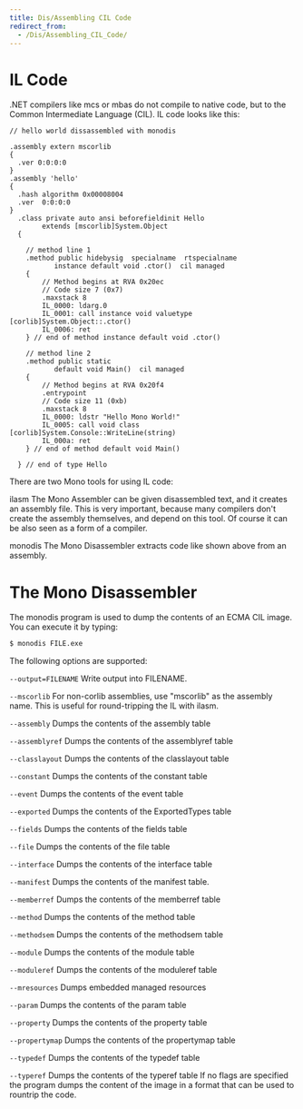 ```yaml
---
title: Dis/Assembling CIL Code
redirect_from:
  - /Dis/Assembling_CIL_Code/
---
```


IL Code
=======

.NET compilers like mcs or mbas do not compile to native code, but to the Common Intermediate Language (CIL). IL code looks like this:

    // hello world dissassembled with monodis

    .assembly extern mscorlib
    {
      .ver 0:0:0:0
    }
    .assembly 'hello'
    {
      .hash algorithm 0x00008004
      .ver  0:0:0:0
    }
      .class private auto ansi beforefieldinit Hello
            extends [mscorlib]System.Object
      {

        // method line 1
        .method public hidebysig  specialname  rtspecialname
               instance default void .ctor()  cil managed
        {
            // Method begins at RVA 0x20ec
            // Code size 7 (0x7)
            .maxstack 8
            IL_0000: ldarg.0
            IL_0001: call instance void valuetype [corlib]System.Object::.ctor()
            IL_0006: ret
        } // end of method instance default void .ctor()

        // method line 2
        .method public static
               default void Main()  cil managed
        {
            // Method begins at RVA 0x20f4
            .entrypoint
            // Code size 11 (0xb)
            .maxstack 8
            IL_0000: ldstr "Hello Mono World!"
            IL_0005: call void class [corlib]System.Console::WriteLine(string)
            IL_000a: ret
        } // end of method default void Main()

      } // end of type Hello

There are two Mono tools for using IL code:

 ilasm
The Mono Assembler can be given disassembled text, and it creates an assembly file. This is very important, because many compilers don't create the assembly themselves, and depend on this tool. Of course it can be also seen as a form of a compiler.

 monodis
The Mono Disassembler extracts code like shown above from an assembly.

The Mono Disassembler
=====================

The monodis program is used to dump the contents of an ECMA CIL image. You can execute it by typing:

``` bash
$ monodis FILE.exe
```

The following options are supported:

`--output=FILENAME`
Write output into FILENAME.

`--mscorlib`
For non-corlib assemblies, use "mscorlib" as the assembly name. This is useful for round-tripping the IL with ilasm.

`--assembly`
Dumps the contents of the assembly table

`--assemblyref`
Dumps the contents of the assemblyref table

`--classlayout`
Dumps the contents of the classlayout table

`--constant`
Dumps the contents of the constant table

`--event`
Dumps the contents of the event table

`--exported`
Dumps the contents of the ExportedTypes table

`--fields`
Dumps the contents of the fields table

`--file`
Dumps the contents of the file table

`--interface`
Dumps the contents of the interface table

`--manifest`
Dumps the contents of the manifest table.

`--memberref`
Dumps the contents of the memberref table

`--method`
Dumps the contents of the method table

`--methodsem`
Dumps the contents of the methodsem table

`--module`
Dumps the contents of the module table

`--moduleref`
Dumps the contents of the moduleref table

`--mresources`
Dumps embedded managed resources

`--param`
Dumps the contents of the param table

`--property`
Dumps the contents of the property table

`--propertymap`
Dumps the contents of the propertymap table

`--typedef`
Dumps the contents of the typedef table

`--typeref`
Dumps the contents of the typeref table If no flags are specified the program dumps the content of the image in a format that can be used to rountrip the code.




